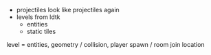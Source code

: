 - projectiles look like projectiles again
- levels from ldtk
  - entities
  - static tiles

level = entities, geometry / collision,  player spawn / room join location
